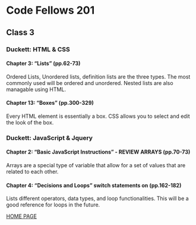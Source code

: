 # Code Fellows 201

## Class 3

### Duckett: HTML & CSS

#### Chapter 3: “Lists” (pp.62-73)

Ordered Lists, Unordered lists, definition lists are the three types. The most commonly used will be ordered and unordered. Nested lists are also managable using HTML.

#### Chapter 13: “Boxes” (pp.300-329)

Every HTML element is essentially a box. CSS allows you to select and edit the look of the box.

### Duckett: JavaScript & Jquery

#### Chapter 2: “Basic JavaScript Instructions” - REVIEW ARRAYS (pp.70-73)

Arrays are a special type of variable that allow for a set of values that are related to each other.

#### Chapter 4: “Decisions and Loops” switch statements on (pp.162-182)

Lists different operators, data types, and loop functionalities. This will be a good reference for loops in the future.

[HOME PAGE](https://getullrichordietrying.github.io/reading-notes/)
